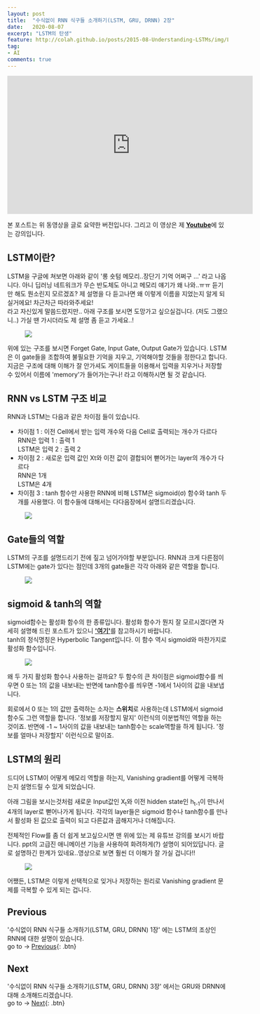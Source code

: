 ```yaml
---
layout: post
title:  "수식없이 RNN 식구들 소개하기(LSTM, GRU, DRNN) 2장"
date:   2020-08-07
excerpt: "LSTM의 탄생"
feature: http://colah.github.io/posts/2015-08-Understanding-LSTMs/img/LSTM3-chain.png
tag:
- AI
comments: true
---
```

<iframe width="560" height="315" src="https://www.youtube.com/embed/ylIOZ8FQRMY" frameborder="0" allow="accelerometer; autoplay; encrypted-media; gyroscope; picture-in-picture" allowfullscreen></iframe>

본 포스트는 위 동영상을 글로 요약한 버전입니다. 그리고 이 영상은 제 <a href="https://www.youtube.com/channel/UCNdk6BMd8bTtCpngkBxA4ow"><b>Youtube</b></a>에 있는 강의입니다.

## LSTM이란?
LSTM을 구글에 쳐보면 아래와 같이 '롱 숏텀 메모리..장단기 기억 어쩌구 ...' 라고 나옵니다. 아니 딥러닝 네트워크가 무슨 반도체도 아니고 메모리 얘기가 왜 나와..ㅠㅠ 듣기만 해도 뭔소린지 모르겠죠? 제 설명을 다 듣고나면 왜 이렇게 이름을 지었는지 알게 되실거에요! 차근차근 따라와주세요!  
라고 자신있게 말씀드렸지만.. 아래 구조를 보시면 도망가고 싶으실겁니다. (저도 그랬으니..) 가실 땐 가시더라도 제 설명 좀 듣고 가세요..!
<figure>
	<img src="https://user-images.githubusercontent.com/31917080/89615742-2be67500-d8c2-11ea-96ee-310b5430139e.PNG">
</figure>
위에 있는 구조를 보시면 Forget Gate, Input Gate, Output Gate가 있습니다. LSTM은 이 gate들을 조합하여 불필요한 기억을 지우고, 기억해야할 것들을 정한다고 합니다. 지금은 구조에 대해 이해가 잘 안가셔도 게이트들을 이용해서 입력을 지우거나 저장할 수 있어서 이름에 'memory'가 들어가는구나! 라고 이해하시면 될 것 같습니다.

## RNN vs LSTM 구조 비교
RNN과 LSTM는 다음과 같은 차이점 들이 있습니다.  
* 차이점 1 : 이전 Cell에서 받는 입력 개수와 다음 Cell로 출력되는 개수가 다르다  
RNN은 입력 1 : 출력 1  
LSTM은 입력 2 : 출력 2
* 차이점 2 : 새로운 입력 값인 Xt와 이전 값이 결합되어 뻗어가는 layer의 개수가 다르다  
RNN은 1개  
LSTM은 4개
* 차이점 3 : tanh 함수만 사용한 RNN에 비해 LSTM은 sigmoid(σ) 함수와 tanh 두개를 사용했다. 이 함수들에 대해서는 다다음장에서 설명드리겠습니다.
<figure>
	<img src="https://user-images.githubusercontent.com/31917080/89615746-2c7f0b80-d8c2-11ea-971f-f09cca6ed5db.PNG">
</figure>

## Gate들의 역할
LSTM의 구조를 설명드리기 전에 짚고 넘어가야할 부분입니다. RNN과 크게 다른점이 LSTM에는 gate가 있다는 점인데 3개의 gate들은 각각 아래와 같은 역할을 합니다.
<figure>
	<img src="https://user-images.githubusercontent.com/31917080/89615747-2c7f0b80-d8c2-11ea-9a20-2b158662a0bd.PNG">
</figure>

## sigmoid & tanh의 역할
sigmoid함수는 활성화 함수의 한 종류입니다. 활성화 함수가 뭔지 잘 모르시겠다면 자세히 설명해 드린 포스트가 있으니 <a href=""><b>'여기'</b></a>를 참고하시기 바랍니다.  
tanh의 정식명칭은 Hyperbolic Tangent입니다. 이 함수 역시 sigmoid와 마찬가지로 활성화 함수입니다.  
<figure>
	<img src="https://user-images.githubusercontent.com/31917080/89615749-2d17a200-d8c2-11ea-91c1-70984cb18458.PNG">
</figure>
왜 두 가지 활성화 함수나 사용하는 걸까요? 두 함수의 큰 차이점은 sigmoid함수를 씌우면 0 또는 1의 값을 내보내는 반면에 tanh함수를 씌우면 -1에서 1사이의 값을 내보냅니다.   

회로에서 0 또는 1의 값만 출력하는 소자는 <b>스위치</b>로 사용하는데 LSTM에서 sigmoid 함수도 그런 역할을 합니다. '정보를 저장할지 말지' 이런식의 이분법적인 역할을 하는 것이죠. 반면에 -1 ~ 1사이의 값을 내보내는 tanh함수는 scale역할을 하게 됩니다. '정보를 얼마나 저장할지' 이런식으로 말이죠.

## LSTM의 원리
드디어 LSTM이 어떻게 메모리 역할을 하는지, Vanishing gradient를 어떻게 극복하는지 설명드릴 수 있게 되었습니다. 

아래 그림을 보시는것처럼 새로운 Input값인 X<sub>t</sub>와 이전 hidden state인 h<sub>t-1</sub>이 만나서 4개의 layer로 뻗어나가게 됩니다. 각각의 layer들은 sigmoid 함수나 tanh함수를 만나서 활성화 된 값으로 출력이 되고 다른값과 곱해지거나 더해집니다.  

전체적인 Flow를 좀 더 쉽게 보고싶으시면 맨 위에 있는 제 유튜브 강의를 보시기 바랍니다. ppt의 고급진 애니메이션 기능을 사용하여 화려하게(?) 설명이 되어있답니다. 글로 설명하긴 한계가 있네요..영상으로 보면 훨씬 더 이해가 잘 가실 겁니다!!
<figure>
	<img src="https://user-images.githubusercontent.com/31917080/89615751-2db03880-d8c2-11ea-93fd-315231aaa657.PNG">
</figure>

어쨌든, LSTM은 이렇게 선택적으로 잊거나 저장하는 원리로 Vanishing gradient 문제를 극복할 수 있게 되는 겁니다. 

## Previous
'수식없이 RNN 식구들 소개하기(LSTM, GRU, DRNN) 1장' 에는 LSTM의 조상인 RNN에 대한 설명이 있습니다.  
go to -> [Previous](https://akfmdl.github.io//ai_rnn_history){: .btn}

## Next
'수식없이 RNN 식구들 소개하기(LSTM, GRU, DRNN) 3장' 에서는 GRU와 DRNN에 대해 소개해드리겠습니다.  
go to -> [Next](https://akfmdl.github.io//ai_gru_drnn_history){: .btn}